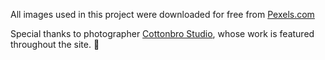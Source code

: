 All images used in this project were downloaded for free from [Pexels.com]([Pexels.com](https://www.pexels.com/))

Special thanks to photographer [Cottonbro Studio](https://www.pexels.com/@cottonbro/), whose work is featured throughout the site. 🙌


